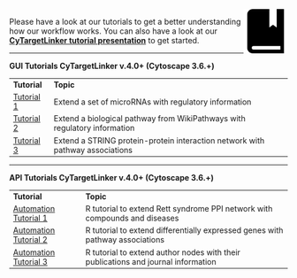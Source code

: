 <img src="../images/tutorials-icon.png" width="80" align="right"/>

Please have a look at our tutorials to get a better understanding how our workflow works. You can also have a look at our [**CyTargetLinker tutorial presentation**](https://cytargetlinker.github.io/cytoscape-tutorials/presentations/cytargetlinker) to get started.

***

**GUI Tutorials CyTargetLinker v.4.0+ (Cytoscape 3.6.+)**
<table>
<tr>
<td><b>Tutorial</b></td><td><b>Topic</b></td>
</tr>
<tr>
<td><a href="tutorials/tutorial1">Tutorial 1</a></td><td>Extend a set of microRNAs with regulatory information</td>
</tr>
<tr>
<td><a href="tutorials/tutorial2">Tutorial 2</a></td><td>Extend a biological pathway from WikiPathways with regulatory information</td>
</tr>
<tr>
<td><a href="tutorials/tutorial3">Tutorial 3</a></td><td>Extend a STRING protein-protein interaction network with pathway associations</td>
</tr>
</table>

***

**API Tutorials CyTargetLinker v.4.0+ (Cytoscape 3.6.+)**
<table>
<tr>
<td><b>Tutorial</b></td><td><b>Topic</b></td>
</tr>
<tr>
<td><a href="https://github.com/CyTargetLinker/cytargetlinker-automation/tree/master/R-automation/UseCase1">Automation Tutorial 1</a></td><td>R tutorial to extend Rett syndrome PPI network with compounds and diseases</td>
</tr>
<tr>
<td><a href="https://github.com/CyTargetLinker/cytargetlinker-automation/tree/master/R-automation/UseCase2">Automation Tutorial 2</a></td><td>R tutorial to extend differentially expressed genes with pathway associations</td>
</tr>
<tr>
<td><a href="https://github.com/CyTargetLinker/cytargetlinker-automation/tree/master/R-automation/UseCase3">Automation Tutorial 3</a></td><td>R tutorial to extend author nodes with their publications and journal information</td>
</tr>
</table>
